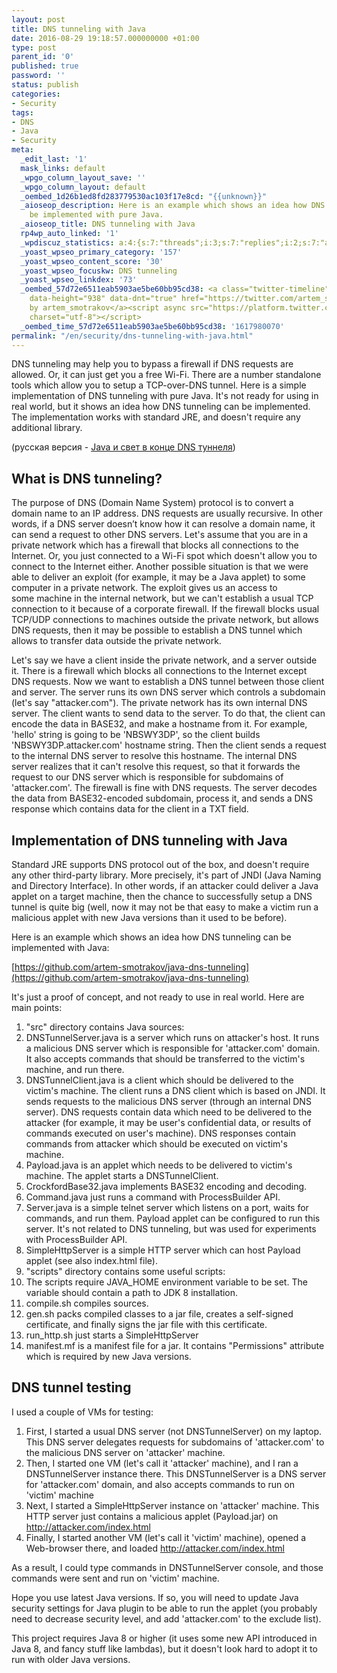 ```yaml
---
layout: post
title: DNS tunneling with Java
date: 2016-08-29 19:18:57.000000000 +01:00
type: post
parent_id: '0'
published: true
password: ''
status: publish
categories:
- Security
tags:
- DNS
- Java
- Security
meta:
  _edit_last: '1'
  mask_links: default
  _wpgo_column_layout_save: ''
  _wpgo_column_layout: default
  _oembed_1d26b1ed8fd283779530ac103f17e8cd: "{{unknown}}"
  _aioseop_description: Here is an example which shows an idea how DNS tunneling can
    be implemented with pure Java.
  _aioseop_title: DNS tunneling with Java
  rp4wp_auto_linked: '1'
  _wpdiscuz_statistics: a:4:{s:7:"threads";i:3;s:7:"replies";i:2;s:7:"authors";i:2;s:14:"recent_authors";a:2:{i:0;O:8:"stdClass":3:{s:20:"comment_author_email";s:25:"artem.smotrakov@gmail.com";s:14:"comment_author";s:5:"artem";s:7:"user_id";s:1:"1";}i:1;O:8:"stdClass":3:{s:20:"comment_author_email";s:16:"b2n5v7@gmail.com";s:14:"comment_author";s:14:"Коляныч";s:7:"user_id";s:1:"0";}}}
  _yoast_wpseo_primary_category: '157'
  _yoast_wpseo_content_score: '30'
  _yoast_wpseo_focuskw: DNS tunneling
  _yoast_wpseo_linkdex: '73'
  _oembed_57d72e6511eab5903ae5be60bb95cd38: <a class="twitter-timeline" data-width="625"
    data-height="938" data-dnt="true" href="https://twitter.com/artem_smotrakov?ref_src=twsrc%5Etfw">Tweets
    by artem_smotrakov</a><script async src="https://platform.twitter.com/widgets.js"
    charset="utf-8"></script>
  _oembed_time_57d72e6511eab5903ae5be60bb95cd38: '1617980070'
permalink: "/en/security/dns-tunneling-with-java.html"
---
```

DNS tunneling may help you to bypass a firewall if DNS requests are allowed. Or, it can just get you a free Wi-Fi. There are a number&nbsp;standalone tools which allow you to setup a TCP-over-DNS tunnel.&nbsp;Here is a simple implementation of DNS tunneling with pure Java. It's not ready for using in real world, but it shows an idea how DNS tunneling can be implemented. The implementation works with standard JRE, and doesn't require any additional library.

(русская версия -&nbsp;[Java и свет в конце DNS туннеля](http://blog.gypsyengineer.com/fun-ru/dns-tunneling-with-java-ru.html))

<!--more-->

## What is DNS tunneling?

The purpose of DNS (Domain Name System) protocol is to convert a domain name to an IP address. DNS requests&nbsp;are usually recursive. In other words, if a DNS server doesn’t know how it can resolve&nbsp;a domain name, it can&nbsp;send a request to other DNS servers. Let's assume that you are in a private network which has&nbsp;a firewall that blocks all connections to the Internet. Or, you just connected to a&nbsp;Wi-Fi spot&nbsp;which doesn't allow you to connect to the Internet either. Another possible situation is that we&nbsp;were able to deliver an exploit (for example, it may be a Java applet) to some computer in a private network. The exploit gives us an access to some&nbsp;machine in the internal network, but we can't establish a usual TCP connection to it because of a corporate firewall. If the&nbsp;firewall blocks usual TCP/UDP connections to machines outside the private network, but allows DNS requests, then it may be possible to establish a DNS tunnel which allows to transfer data outside the private network.

Let's say we have a client inside the private network, and a server outside it. There is a firewall which blocks all connections to the Internet except DNS requests. Now we want to establish a DNS tunnel between those client and server. The server runs its own DNS server which controls a subdomain (let's say "attacker.com"). The private network has its own internal DNS server. The client wants to send data to the server. To do that,&nbsp;the client can encode the data in BASE32, and make a hostname from it. For example, 'hello' string is going to be 'NBSWY3DP', so the client builds 'NBSWY3DP.attacker.com' hostname string. Then the client&nbsp;sends a request to the internal&nbsp;DNS server to resolve this hostname. The internal DNS server&nbsp;realizes that it can't resolve this request, so that it forwards the request to our DNS server which is responsible for subdomains of 'attacker.com'. The firewall is fine with&nbsp;DNS requests. The server decodes the data from BASE32-encoded subdomain, process it, and sends a DNS response which contains data for the client in a TXT field.

## Implementation of DNS tunneling with Java

Standard JRE supports DNS protocol out of the box, and doesn't require any other third-party library. More precisely, it's part of JNDI (Java Naming and Directory Interface). In other words, if an attacker could deliver a Java applet on a target machine, then the chance&nbsp;to successfully setup&nbsp;a DNS tunnel is quite big (well, now it may not be that easy to make a victim run a malicious applet with new Java versions than it used to be before).

Here is an example which shows an idea how DNS tunneling can be implemented with Java:

[https://github.com/artem-smotrakov/java-dns-tunneling](https://github.com/artem-smotrakov/java-dns-tunneling)

It's just a proof of concept, and not ready to use in real world.&nbsp;Here are main points:

1. "src" directory contains Java sources:
  1. DNSTunnelServer.java is a server which runs&nbsp;on attacker's host. It runs a malicious DNS server which is responsible for&nbsp;'attacker.com' domain. It also accepts commands that should be transferred to the victim's machine, and run there.
  2. DNSTunnelClient.java is a client which should be delivered to the victim's machine. The client runs a DNS client which is based on JNDI. It sends requests to the malicious&nbsp;DNS server (through an internal DNS server). DNS requests contain data which need to be delivered to the attacker (for example, it may be user's confidential data, or results of commands executed on user's machine). DNS responses contain commands from attacker which should be executed on victim's machine.
  3. Payload.java is an applet which needs to be delivered to victim's machine. The applet starts a&nbsp;DNSTunnelClient.
  4. CrockfordBase32.java implements BASE32 encoding and decoding.
  5. Command.java&nbsp;just&nbsp;runs a command with ProcessBuilder API.
  6. Server.java is a simple telnet server which listens on a port, waits for commands, and run them. Payload applet can be configured to run this server. It's not related to DNS tunneling, but was used for experiments with ProcessBuilder API.
  7. SimpleHttpServer is a simple HTTP server which can host Payload applet (see also index.html file).
2. "scripts" directory contains some useful scripts:
  1. The scripts require JAVA\_HOME environment variable to be set. The variable should contain a path to JDK 8 installation.
  2. compile.sh compiles sources.
  3. gen.sh packs&nbsp;compiled classes to a jar file, creates a self-signed certificate, and finally signs the jar file with this certificate.
  4. run\_http.sh just starts a&nbsp;SimpleHttpServer
3. manifest.mf is a manifest file for a jar. It contains "Permissions" attribute which is required by new Java versions.

## DNS tunnel testing

I used a couple of VMs for testing:

1. First, I started a usual DNS server&nbsp;(not&nbsp;DNSTunnelServer) on my laptop. This DNS server delegates requests for subdomains of 'attacker.com' to the malicious DNS server on 'attacker' machine.
2. Then, I started one VM (let's call it 'attacker' machine), and I ran a DNSTunnelServer instance there. This DNSTunnelServer is a DNS server for 'attacker.com' domain, and also accepts commands to run on 'victim'&nbsp;machine
3. Next, I started&nbsp;a&nbsp;SimpleHttpServer instance on&nbsp;'attacker' machine. This HTTP server just&nbsp;contains&nbsp;a malicious applet (Payload.jar) on http://attacker.com/index.html
4. Finally, I started another VM (let's call it 'victim' machine), opened a Web-browser there, and loaded http://attacker.com/index.html

As a result, I could type&nbsp;commands in DNSTunnelServer console, and those commands were sent and run on 'victim' machine.

Hope you use latest Java versions. If so, you will need to update Java security settings for Java plugin to be able to run the applet (you probably need to decrease security level, and add 'attacker.com' to the exclude list).

This project requires Java 8 or higher (it uses some new API introduced in Java 8, and fancy stuff like lambdas), but it doesn't look hard to&nbsp;adopt it to run with older Java versions.

